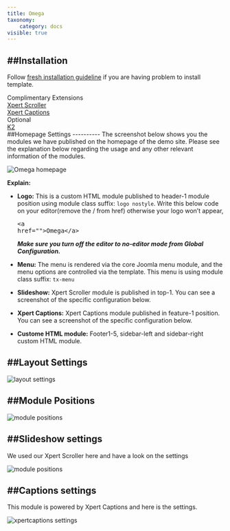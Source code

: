 ```yaml
---
title: Omega
taxonomy:
    category: docs
visible: true
---
```


##Installation
----------
Follow [fresh installation guideline](http://www.themexpert.com/docs/expose/basics/installation) if you are having problem to install template.


<div class="row">
	<div class="col-md-6">
		<div class="panel panel-primary">
  <!-- Default panel contents -->
  <div class="panel-heading">Complimentary Extensions</div>

  <!-- List group -->
  <div class="list-group">
    <div><a class="list-group-item" href="http://www.themexpert.com/joomla-extensions/xpert-captions">Xpert Scroller</a></div>
    <div><a class="list-group-item" href="http://www.themexpert.com/joomla-extensions/xpert-tabs" >Xpert Captions</a> </div>
  </div>
</div>
	</div>
	<div class="col-md-6">
		<div class="panel panel-default">
  <!-- Default panel contents -->
  <div class="panel-heading">Optional</div>
  <!-- List group -->
  <div class="list-group">
    <div><a  class="list-group-item" href="http://getk2.org/">K2</a></div>
  </div>
</div>
	</div>
</div>
##Homepage Settings
----------
The screenshot below shows you the modules we have published on the homepage of the demo site. Please see the explanation below regarding the usage and any other relevant information of the modules.

![Omega homepage](omega_homepage.jpg)

**Explain:**

- **Logo:** This is a custom HTML module published to header-1 module position using module class suffix: `logo nostyle`. Write this below code on your editor(remove the / from href) otherwise your logo won’t appear, <pre>&lt;a href=""&gt;Omega&lt;/a&gt;</pre> 
***Make sure you turn off the editor to no-editor mode from Global Configuration.***

- **Menu:** The menu is rendered via the core Joomla menu module, and the menu options are controlled via the template. This menu is using module class suffix: `tx-menu`
- **Slideshow:** Xpert Scroller module is published in top-1. You can see a screenshot of the specific configuration below.
- **Xpert Captions:** Xpert Captions module published in feature-1 position. You can see a screenshot of the specific configuration below.
- **Custome HTML module:** Footer1-5, sidebar-left and sidebar-right custom HTML module.

##Layout Settings
----------
![layout settings](layout_settings.jpg)

##Module Positions
----------
![module positions](module_positions.png)

##Slideshow settings
----------
We used our Xpert Scroller here and have a look on the settings

![module positions](xpertscroller_settings.jpg)

##Captions settings
----------
This module is powered by Xpert Captions and here is the settings.

![xpertcaptions settings](xpertcaptions_settings.jpg)
